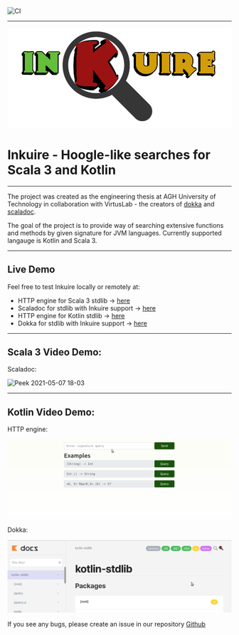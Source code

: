 ![CI](https://github.com/VirtusLab/Inkuire/workflows/CI/badge.svg)

---
![image](engineHttp/src/main/resources/assets/logoinkuire.png)

# Inkuire - Hoogle-like searches for Scala 3 and Kotlin

---

The project was created as the engineering thesis at AGH University of Technology in collaboration with VirtusLab - the 
creators of [dokka](https://github.com/Kotlin/dokka) and [scaladoc](https://github.com/lampepfl/dotty/tree/master/scaladoc).

The goal of the project is to provide way of searching extensive functions and methods by given signature for JVM languages.
Currently supported langauge is Kotlin and Scala 3.

---

## Live Demo

Feel free to test Inkuire locally or remotely at:
- HTTP engine for Scala 3 stdlib -> [here](http://ec2-3-125-115-167.eu-central-1.compute.amazonaws.com:8080/query)
- Scaladoc for stdlib with Inkuire support -> [here](https://scala3doc.virtuslab.com/pr-inkuire/scala3/docs/index.html)
- HTTP engine for Kotlin stdlib -> [here](https://inkuire.herokuapp.com)
- Dokka for stdlib with Inkuire support -> [here](http://inkuire.s3.eu-central-1.amazonaws.com/master/stdlib/latest/kotlin-stdlib/kotlin-stdlib/index.html)

---

## Scala 3 Video Demo:

Scaladoc:

![Peek 2021-05-07 18-03](https://user-images.githubusercontent.com/39772805/118568313-de176b00-b777-11eb-9152-e6aaeea22d79.gif)

---

## Kotlin Video Demo:

HTTP engine:

![](./docs/http_example.gif)

Dokka:

![](./docs/js_example.gif)

If you see any bugs, please create an issue in our repository [Github](https://github.com/VirtusLab/Inkuire)


